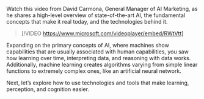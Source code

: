 Watch this video from David Carmona, General Manager of AI Marketing, as he shares a high-level overview of state-of-the-art AI, the fundamental concepts that make it real today, and the technologies behind it.

> [!VIDEO https://www.microsoft.com/videoplayer/embed/RWtVtt]

Expanding on the primary concepts of AI, where machines show capabilities that are usually associated with human capabilities, you saw how learning over time, interpreting data, and reasoning with data works. Additionally, machine learning creates algorithms varying from simple linear functions to extremely complex ones, like an artificial neural network.

Next, let’s explore how to use technologies and tools that make learning, perception, and cognition easier.